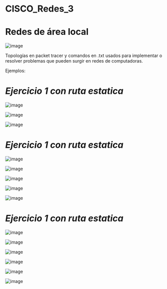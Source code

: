# CISCO_Redes_3

# Redes de área local

![image](https://user-images.githubusercontent.com/91923931/136719018-7c776983-4db4-455d-a7d2-d3a201793321.png)

Topologías en packet tracer y comandos en .txt usados para implementar o resolver problemas que pueden surgir en redes de computadoras.

Ejemplos:

# *Ejercicio 1 con ruta estatica*

![image](https://user-images.githubusercontent.com/91923931/136719075-3db7dd39-bfb9-475b-9c3b-481dc0f37bc1.png)

![image](https://user-images.githubusercontent.com/91923931/136719099-c308e4e0-80b8-41ff-8db2-c584c06c724b.png)

![image](https://user-images.githubusercontent.com/91923931/136719110-d7f3cc94-b565-4597-b706-89da31a765de.png)


# *Ejercicio 1 con ruta estatica*

![image](https://user-images.githubusercontent.com/91923931/136719169-8d11ae39-197c-4c07-990e-b009aa880525.png)

![image](https://user-images.githubusercontent.com/91923931/136719184-248e446e-2d92-444e-af4a-2fbc8333e4fc.png)

![image](https://user-images.githubusercontent.com/91923931/136719200-2e526efa-edc4-4c08-a509-4f07440b4daa.png)

![image](https://user-images.githubusercontent.com/91923931/136719219-01da5139-abaa-4651-bd9c-652de001b5de.png)

![image](https://user-images.githubusercontent.com/91923931/136719229-179dd312-3c13-4019-9fd6-f32aaaac3699.png)


# *Ejercicio 1 con ruta estatica*

![image](https://user-images.githubusercontent.com/91923931/136719360-e8f78a08-7b66-4941-a0e9-28e7aaf94652.png)

![image](https://user-images.githubusercontent.com/91923931/136719401-ccf4dc7f-dbcb-43bd-9986-998835be9598.png)

![image](https://user-images.githubusercontent.com/91923931/136719420-2b982fb4-eb80-452d-8e61-25d594344738.png)

![image](https://user-images.githubusercontent.com/91923931/136719443-a9baefb6-7398-49a4-b680-106add3beb50.png)

![image](https://user-images.githubusercontent.com/91923931/136719463-82bd5800-3d50-4f55-809a-7a83ca9c190e.png)

![image](https://user-images.githubusercontent.com/91923931/136719474-ea7dd3c5-6805-4285-858a-48d660b9407a.png)
